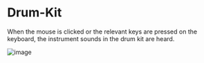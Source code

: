 # Drum-Kit

When the mouse is clicked or the relevant keys are pressed on the keyboard, the instrument sounds in the drum kit are heard.

![image](https://user-images.githubusercontent.com/63405463/220605835-d8eee9af-1e38-4615-a0d9-18121eb42e0f.png)

